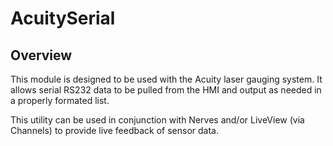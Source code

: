 # AcuitySerial

## Overview

This module is designed to be used with the Acuity laser gauging system. It allows serial RS232 data to be pulled from the HMI and output as needed in a properly formated list.

This utility can be used in conjunction with Nerves and/or LiveView (via Channels) to provide live feedback of sensor data.


